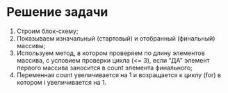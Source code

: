 # Решение задачи

1. Строим блок-схему;
2. Показываем изначальный (стартовый) и отобранный (финальный) массивы; 
3. Используем метод, в котором проверяем по длину элементов массива, с условием проверки цикла (<= 3), если "ДА" элемент первого массива заносится в count элемента финального;
4. Переменная сount увеличивается на 1 и возращается к циклу (for) в котором i увеличивается на 1.